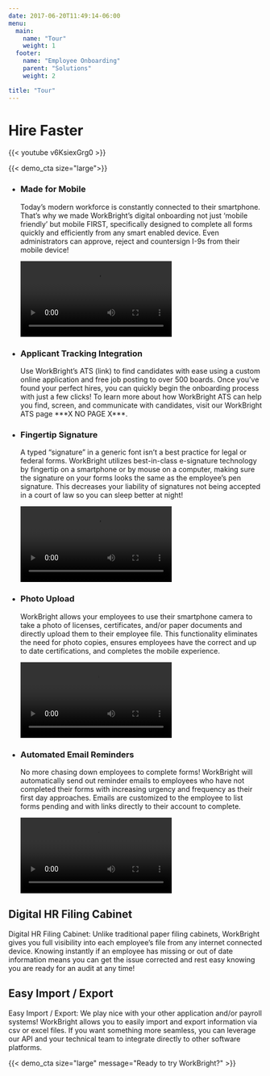 ```yaml
---
date: 2017-06-20T11:49:14-06:00
menu:
  main:
    name: "Tour"
    weight: 1
  footer:
    name: "Employee Onboarding"
    parent: "Solutions"
    weight: 2

title: "Tour"
---
```


# Hire Faster

{{< youtube v6KsiexGrg0 >}}

{{< demo_cta size="large">}}

<ul class="tour">
  <li class='tour-step'>
    <div class='tour-step-body'>
      <h3>Made for Mobile</h3>
      <p>
        Today’s modern workforce is constantly connected to their smartphone. That’s why we made WorkBright’s digital onboarding not just ‘mobile friendly’ but mobile FIRST, specifically designed to complete all forms quickly and efficiently from any smart enabled device. Even administrators can approve, reject and countersign I-9s from their mobile device!
      </p>
    </div>
    <div class='tour-step-video-wrapper'>
      <div class='video-background'>
        <video src="/videos/made-for-mobile.mp4" loop />
      </div>
    </div>
  </li>

  <li class='tour-step'>
    <div class='tour-step-body'>
      <h3>Applicant Tracking Integration</h3>
      <p>
        Use WorkBright’s ATS (link) to find candidates with ease using a custom online application and free job posting to over 500 boards. Once you’ve found your perfect hires, you can quickly begin the onboarding process with just a few clicks! To learn more about how WorkBright ATS can help you find, screen, and communicate with candidates, visit our WorkBright ATS page ***X NO PAGE X***.
      </p>
    </div>
    <div class='tour-step-video-wrapper'>
      <div class='video-background'>
        <!-- <video src="" loop /> -->
      </div>
    </div>
  </li>

  <li class='tour-step'>
    <div class='tour-step-body'>
      <h3>Fingertip Signature</h3>
      <p>
        A typed “signature” in a generic font isn’t a best practice for legal or federal forms. WorkBright utilizes best-in-class e-signature technology by fingertip on a smartphone or by mouse on a computer, making sure the signature on your forms looks the same as the employee’s pen signature. This decreases your liability of signatures not being accepted in a court of law so you can sleep better at night!
      </p>
    </div>
    <div class='tour-step-video-wrapper'>
      <div class='video-background'>
        <video src="/videos/fingertip-signatures.mp4" loop />
      </div>
    </div>
  </li>

  <li class='tour-step'>
    <div class='tour-step-body'>
      <h3>Photo Upload</h3>
      <p>
        WorkBright allows your employees to use their smartphone camera to take a photo of licenses, certificates, and/or paper documents and directly upload them to their employee file. This functionality eliminates the need for photo copies, ensures employees have the correct and up to date certifications, and completes the mobile experience. 
      </p>
    </div>
    <div class='tour-step-video-wrapper'>
      <div class='video-background'>
        <video src="/videos/photo-upload.mp4" loop />
      </div>
    </div>
  </li>

  <li class='tour-step'>
    <div class='tour-step-body'>
      <h3>Automated Email Reminders</h3>
      <p>
        No more chasing down employees to complete forms! WorkBright will automatically send out reminder emails to employees who have not completed their forms with increasing urgency and frequency as their first day approaches. Emails are customized to the employee to list forms pending and with links directly to their account to complete.
      </p>
    </div>
    <div class='tour-step-video-wrapper'>
      <div class='video-background'>
        <video src="/videos/automated-email-reminders.mp4" />
      </div>
    </div>
  </li>

</ul>


## Digital HR Filing Cabinet

Digital HR Filing Cabinet: Unlike traditional paper filing cabinets, WorkBright gives you full visibility into each employee’s file from any internet connected device. Knowing instantly if an employee has missing or out of date information means you can get the issue corrected and rest easy knowing you are ready for an audit at any time!

## Easy Import / Export

Easy Import / Export: We play nice with your other application and/or payroll systems! WorkBright allows you to easily import and export information via csv or excel files. If you want something more seamless, you can leverage our API and your technical team to integrate directly to other software platforms.

{{< demo_cta size="large" message="Ready to try WorkBright?" >}}